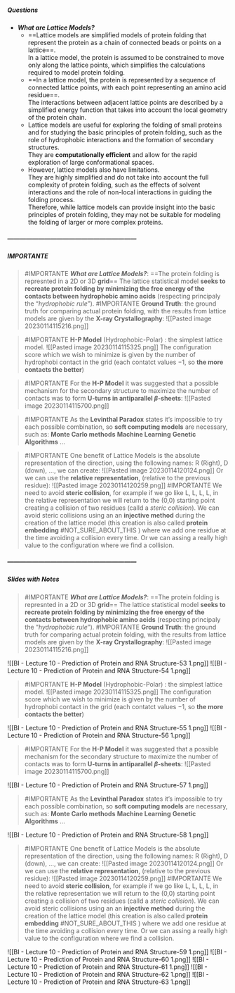 ##### Questions
- ***What are Lattice Models?***
	- ==Lattice models are simplified models of protein folding that represent the protein as a chain of connected beads or points on a lattice==. <br>In a lattice model, the protein is assumed to be constrained to move only along the lattice points, which simplifies the calculations required to model protein folding.
	- ==In a lattice model, the protein is represented by a sequence of connected lattice points, with each point representing an amino acid residue==. <br>The interactions between adjacent lattice points are described by a simplified energy function that takes into account the local geometry of the protein chain.
	- Lattice models are useful for exploring the folding of small proteins and for studying the basic principles of protein folding, such as the role of hydrophobic interactions and the formation of secondary structures. <br>They are **computationally efficient** and allow for the rapid exploration of large conformational spaces.
	- However, lattice models also have limitations. <br>They are highly simplified and do not take into account the full complexity of protein folding, such as the effects of solvent interactions and the role of non-local interactions in guiding the folding process. <br>Therefore, while lattice models can provide insight into the basic principles of protein folding, they may not be suitable for modeling the folding of larger or more complex proteins.

##### —————————————————————
##### IMPORTANTE

> #IMPORTANTE ***What are Lattice Models?***:
> ==The protein folding is represnted in a 2D or 3D **grid**==
> The lattice statistical model **seeks to recreate protein folding by minimizing the free energy of the contacts between hydrophobic amino acids** (respecting principaly the “*hydrophobic rule*”).
> #IMPORTANTE **Ground Truth**: the ground truth for comparing actual protein folding, with the results from lattice models are given by the **X-ray Crystallography**:
> ![[Pasted image 20230114115216.png]]

> #IMPORTANTE **H-P Model** (Hydrophobic-Polar) : the simplest lattice model.
> ![[Pasted image 20230114115325.png]]
> The configuration score which we wish to minimize is given by the number of hydrophobi contact in the grid (each contatct values $-1$, so **the more contacts the better**)

> #IMPORTANTE For the **H-P Model** it was suggested that a possible mechanism for the secondary structure to maximize the number of contacts was to form **U-turns in antiparallel $\beta$-sheets**:
> ![[Pasted image 20230114115700.png]]

> #IMPORTANTE As the **Levinthal Paradox** states it’s impossible to try each possible combination, so **soft computing models** are necessary, such as:
> **Monte Carlo methods**
> **Machine Learning**
> **Genetic Algorithms**
> $\ldots$

> #IMPORTANTE One benefit of Lattice Models is the absolute representation of the direction, using the following names: R (Right), D (down), $\ldots$, we can create: ![[Pasted image 20230114120124.png]] 
> Or we can use the **relative representation**, (relative to the previous residue): ![[Pasted image 20230114120259.png]]
> #IMPORTANTE We need to avoid **steric collision**, for example if we go like L, L, L, L, in the relative representation we will return to the (0,0) starting point creating a collision of two residues (calld a *steric collision*).
> We can avoid steric collisions using an an **injective method** during the creation of the lattice model (this creation is also called **protein embedding** #NOT_SURE_ABOUT_THIS ) where we add one residue at the time avoiding a collision every time.
> Or we can assing a really high value to the configuration where we find a collision.

##### —————————————————————
##### Slides with Notes

> #IMPORTANTE ***What are Lattice Models?***:
> ==The protein folding is represnted in a 2D or 3D **grid**==
> The lattice statistical model **seeks to recreate protein folding by minimizing the free energy of the contacts between hydrophobic amino acids** (respecting principaly the “*hydrophobic rule*”).
> #IMPORTANTE **Ground Truth**: the ground truth for comparing actual protein folding, with the results from lattice models are given by the **X-ray Crystallography**:
> ![[Pasted image 20230114115216.png]]

![[BI - Lecture 10 - Prediction of Protein and RNA Structure-53 1.png]] ![[BI - Lecture 10 - Prediction of Protein and RNA Structure-54 1.png]]

> #IMPORTANTE **H-P Model** (Hydrophobic-Polar) : the simplest lattice model.
> ![[Pasted image 20230114115325.png]]
> The configuration score which we wish to minimize is given by the number of hydrophobi contact in the grid (each contatct values $-1$, so **the more contacts the better**)

![[BI - Lecture 10 - Prediction of Protein and RNA Structure-55 1.png]] ![[BI - Lecture 10 - Prediction of Protein and RNA Structure-56 1.png]] 

> #IMPORTANTE For the **H-P Model** it was suggested that a possible mechanism for the secondary structure to maximize the number of contacts was to form **U-turns in antiparallel $\beta$-sheets**:
> ![[Pasted image 20230114115700.png]]

![[BI - Lecture 10 - Prediction of Protein and RNA Structure-57 1.png]]

> #IMPORTANTE As the **Levinthal Paradox** states it’s impossible to try each possible combination, so **soft computing models** are necessary, such as:
> **Monte Carlo methods**
> **Machine Learning**
> **Genetic Algorithms**
> $\ldots$

![[BI - Lecture 10 - Prediction of Protein and RNA Structure-58 1.png]]

> #IMPORTANTE One benefit of Lattice Models is the absolute representation of the direction, using the following names: R (Right), D (down), $\ldots$, we can create: ![[Pasted image 20230114120124.png]] 
> Or we can use the **relative representation**, (relative to the previous residue): ![[Pasted image 20230114120259.png]]
> #IMPORTANTE We need to avoid **steric collision**, for example if we go like L, L, L, L, in the relative representation we will return to the (0,0) starting point creating a collision of two residues (calld a *steric collision*).
> We can avoid steric collisions using an an **injective method** during the creation of the lattice model (this creation is also called **protein embedding** #NOT_SURE_ABOUT_THIS ) where we add one residue at the time avoiding a collision every time.
> Or we can assing a really high value to the configuration where we find a collision.

![[BI - Lecture 10 - Prediction of Protein and RNA Structure-59 1.png]] ![[BI - Lecture 10 - Prediction of Protein and RNA Structure-60 1.png]] ![[BI - Lecture 10 - Prediction of Protein and RNA Structure-61 1.png]] ![[BI - Lecture 10 - Prediction of Protein and RNA Structure-62 1.png]] ![[BI - Lecture 10 - Prediction of Protein and RNA Structure-63 1.png]]
